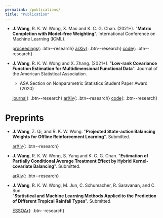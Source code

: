 ```yaml
---
permalink: /publications/
title: "Publication"
---
```




- **J. Wang**, R. K. W. Wong, X. Mao and K. C. G. Chan. (2021+). "**Matrix Completion with Model-free Weighting**". International Conference on Machine Learning (ICML).

  [proceedings](http://proceedings.mlr.press/v139/wang21x/wang21x.pdf){: .btn--research} [arXiv](https://arxiv.org/abs/2106.05850){: .btn--research}  [code](https://github.com/jiayiwang1017/MC-weighting-code){: .btn--research}


- **J. Wang**, R. K. W. Wong and X. Zhang. (2021+). "**Low-rank Covariance Function Estimation for Multidimensional Functional Data**". Journal of the American Statistical Association.
  - ASA Section on Nonparametric Statistics Student Paper Award (2020)

  [journal](https://www.tandfonline.com/doi/full/10.1080/01621459.2020.1820344){: .btn--research} [arXiv](https://arxiv.org/abs/2008.12919){: .btn--research}  [code](https://github.com/jiayiwang1017/mfdacov-code){: .btn--research}


# Preprints

- **J. Wang**, Z. Qi, and R. K. W. Wong.  "**Projected State-action Balancing Weights for Offline Reinforcement Learning**". Submitted.

  [arXiv](https://arxiv.org/abs/2109.04640){: .btn--research} 


- **J. Wang**, R. K. W. Wong, S. Yang and K. C. G. Chan.  "**Estimation of Partially Conditional Average Treatment Effect by Hybrid Kernel-covariate Balancing**". Submitted.

  [arXiv](https://arxiv.org/abs/2103.03437){: .btn--research} 
  
  
- **J. Wang**,  R. K. W. Wong, M. Jun, C. Schumacher, R. Saravanan, and C. Sun.  
		"**Statistical and Machine Learning Methods Applied to the Prediction of Different Tropical Rainfall Types**". Submitted.
		
  [ESSOAr](https://www.essoar.org/doi/abs/10.1002/essoar.10507122.1){: .btn--research} 




